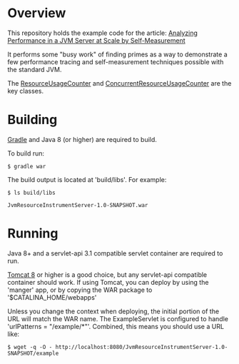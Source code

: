 Overview
==========

This repository holds the example code for the article: [Analyzing Performance in a JVM Server at Scale by Self-Measurement](https://www.bozemanpass.com/analyzing-performance-in-a-jvm-server-at-scale-by-self-measurement/)

It performs some "busy work" of finding primes as a way to demonstrate a few performance tracing and self-measurement techniques possible with the standard JVM.

The [ResourceUsageCounter](https://github.com/bozemanpass/jvmresourceinstrumentserver/blob/master/src/main/java/com/bozemanpass/example/performance/instrumentation/ResourceUsageCounter.java) and [ConcurrentResourceUsageCounter](https://github.com/bozemanpass/jvmresourceinstrumentserver/blob/master/src/main/java/com/bozemanpass/example/performance/instrumentation/ConcurrentResourceUsageCounter.java) are the key classes.

Building
==========

[Gradle](https://gradle.org/) and Java 8 (or higher) are required to build.

To build run:

    $ gradle war

The build output is located at 'build/libs'.  For example:

    $ ls build/libs

    JvmResourceInstrumentServer-1.0-SNAPSHOT.war

Running
===========

Java 8+ and a servlet-api 3.1 compatible servlet container are required to run.

[Tomcat 8](https://tomcat.apache.org/) or higher is a good choice, but any servlet-api compatible container should work.  If using Tomcat, you can deploy by using the 'manger' app, or by copying the WAR package to '$CATALINA_HOME/webapps'


Unless you change the context when deploying, the initial portion of the URL will match the WAR name.  The ExampleServlet is configured to handle 'urlPatterns = "/example/\*"'.  Combined, this means you should use a URL like:

    $ wget -q -O - http://localhost:8080/JvmResourceInstrumentServer-1.0-SNAPSHOT/example
